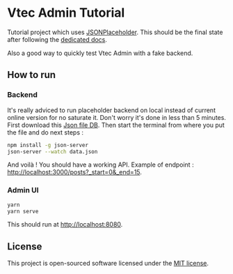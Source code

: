 # Vtec Admin Tutorial

Tutorial project which uses [JSONPlaceholder](https://jsonplaceholder.typicode.com/). This should be the final state after following the [dedicated docs](https://vtec.okami101.io/guide/tutorial.html).

Also a good way to quickly test Vtec Admin with a fake backend.

## How to run

### Backend

It's really adviced to run placeholder backend on local instead of current online version for no saturate it. Don't worry it's done in less than 5 minutes. First download this [Json file DB](https://github.com/typicode/jsonplaceholder/raw/master/data.json). Then start the terminal from where you put the file and do next steps :

```bash
npm install -g json-server
json-server --watch data.json
```

And voilà ! You should have a working API. Example of endpoint : [http://localhost:3000/posts?_start=0&_end=15](http://localhost:3000/posts?_start=0&_end=15).

### Admin UI

```bash
yarn
yarn serve
```

This should run at [http://localhost:8080](http://localhost:8080).

## License

This project is open-sourced software licensed under the [MIT license](https://adr1enbe4udou1n.mit-license.org).
